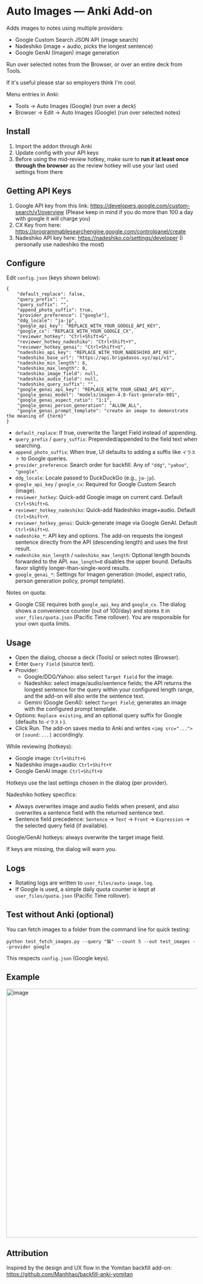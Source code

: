 # Auto Images — Anki Add-on

Adds images to notes using multiple providers:
- Google Custom Search JSON API (image search)
- Nadeshiko (image + audio, picks the longest sentence)
- Google GenAI (Imagen) image generation

Run over selected notes from the Browser, or over an entire deck from Tools.

If it's useful please star so employers think I'm cool.

Menu entries in Anki:
- Tools → Auto Images (Google) (run over a deck)
- Browser → Edit → Auto Images (Google) (run over selected notes)

## Install
1. Import the addon through Anki
2. Update config with your API keys
3. Before using the mid-review hotkey, make sure to **run it at least once through the browser** as the review hotkey will use your last used settings from there


## Getting API Keys
1. Google API key from this link: https://developers.google.com/custom-search/v1/overview (Please keep in mind if you do more than 100 a day with google it will charge you)
2. CX Key from here: https://programmablesearchengine.google.com/controlpanel/create
3. Nadeshiko API key here: https://nadeshiko.co/settings/developer (I personally use nadeshiko the most)

## Configure

Edit `config.json` (keys shown below):

```
{
	"default_replace": false,
	"query_prefix": "",
	"query_suffix": "",
	"append_photo_suffix": true,
	"provider_preference": ["google"],
	"ddg_locale": "ja-jp",
	"google_api_key": "REPLACE_WITH_YOUR_GOOGLE_API_KEY",
	"google_cx": "REPLACE_WITH_YOUR_GOOGLE_CX",
	"reviewer_hotkey": "Ctrl+Shift+G",
	"reviewer_hotkey_nadeshiko": "Ctrl+Shift+Y",
	"reviewer_hotkey_genai": "Ctrl+Shift+U",
	"nadeshiko_api_key": "REPLACE_WITH_YOUR_NADESHIKO_API_KEY",
	"nadeshiko_base_url": "https://api.brigadasos.xyz/api/v1",
	"nadeshiko_min_length": 6,
	"nadeshiko_max_length": 0,
	"nadeshiko_image_field": null,
	"nadeshiko_audio_field": null,
	"nadeshiko_query_suffix": "",
	"google_genai_api_key": "REPLACE_WITH_YOUR_GENAI_API_KEY",
	"google_genai_model": "models/imagen-4.0-fast-generate-001",
	"google_genai_aspect_ratio": "1:1",
	"google_genai_person_generation": "ALLOW_ALL",
	"google_genai_prompt_template": "create an image to demonstrate the meaning of {term}"
}
```

- `default_replace`: If true, overwrite the Target Field instead of appending.
- `query_prefix` / `query_suffix`: Prepended/appended to the field text when searching.
- `append_photo_suffix`: When true, UI defaults to adding a suffix like `イラスト` to Google queries.
- `provider_preference`: Search order for backfill. Any of `"ddg"`, `"yahoo"`, `"google"`.
- `ddg_locale`: Locale passed to DuckDuckGo (e.g., `ja-jp`).
- `google_api_key` / `google_cx`: Required for Google Custom Search (image).
- `reviewer_hotkey`: Quick-add Google image on current card. Default `Ctrl+Shift+G`.
- `reviewer_hotkey_nadeshiko`: Quick-add Nadeshiko image+audio. Default `Ctrl+Shift+Y`.
- `reviewer_hotkey_genai`: Quick-generate image via Google GenAI. Default `Ctrl+Shift+U`.
- `nadeshiko_*`: API key and options. The add-on requests the longest sentence directly from the API (descending length) and uses the first result.
- `nadeshiko_min_length` / `nadeshiko_max_length`: Optional length bounds forwarded to the API. `max_length=0` disables the upper bound. Defaults favor slightly longer-than-single-word results.
- `google_genai_*`: Settings for Imagen generation (model, aspect ratio, person generation policy, prompt template).

Notes on quota:
- Google CSE requires both `google_api_key` and `google_cx`. The dialog shows a convenience counter (out of 100/day) and stores it in `user_files/quota.json` (Pacific Time rollover). You are responsible for your own quota limits.

## Usage

- Open the dialog, choose a deck (Tools) or select notes (Browser).
- Enter `Query Field` (source text).
- Provider:
  - Google/DDG/Yahoo: also select `Target Field` for the image.
  - Nadeshiko: select image/audio/sentence fields; the API returns the longest sentence for the query within your configured length range, and the add-on will also write the sentence text.
  - Gemini (Google GenAI): select `Target Field`; generates an image with the configured prompt template.
- Options: `Replace existing`, and an optional query suffix for Google (defaults to `イラスト`).
- Click Run. The add-on saves media to Anki and writes `<img src="...">` or `[sound:...]` accordingly.

While reviewing (hotkeys):
- Google image: `Ctrl+Shift+G`
- Nadeshiko image+audio: `Ctrl+Shift+Y`
- Google GenAI image: `Ctrl+Shift+U`

Hotkeys use the last settings chosen in the dialog (per provider).

Nadeshiko hotkey specifics:
- Always overwrites image and audio fields when present, and also overwrites a sentence field with the returned sentence text.
- Sentence field precedence: `Sentence` → `Text` → `Front` → `Expression` → the selected query field (if available).
 
Google/GenAI hotkeys: always overwrite the target image field.

If keys are missing, the dialog will warn you.

## Logs

- Rotating logs are written to `user_files/auto-image.log`.
- If Google is used, a simple daily quota counter is kept at `user_files/quota.json` (Pacific Time rollover).

## Test without Anki (optional)

You can fetch images to a folder from the command line for quick testing:

```
python test_fetch_images.py --query "猫" --count 5 --out test_images --provider google
```

This respects `config.json` (Google keys).

## Example

<img width="847" height="657" alt="image" src="https://github.com/user-attachments/assets/5f3a1d7e-02e0-468b-bf6e-2887e78c4413" />


## Attribution

Inspired by the design and UX flow in the Yomitan backfill add-on: https://github.com/Manhhao/backfill-anki-yomitan
